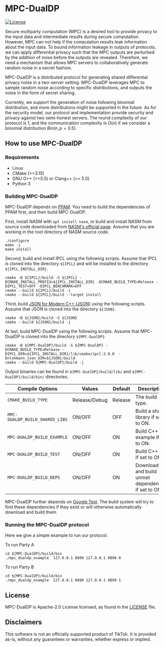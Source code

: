 # MPC-DualDP
[![License](https://img.shields.io/badge/license-Apache%202-blue.svg)](LICENSE)

Secure multiparty computation (MPC) is a desired tool to provide privacy to the input data and intermediate results during secure computation. However, MPC can not help if the computation results leak information about the input data. To bound information leakage in outputs of protocols, we can apply differential privacy such that the MPC outputs are perturbed by the addition of noise before the outputs are revealed. Therefore, we need a mechanism that allows MPC servers to collaboratively generate random noise in a secret fashion.

MPC-DualDP is a distributed protocol for generating shared differential privacy noise in a two-server setting. MPC-DualDP leverages MPC to sample random noise according to specific distributions, and outputs the noise in the form of secret sharing.

Currently, we support the generation of noise following binomial distribution, and more distributions might be supported in the future. As for the security model, our protocol and implementation provide security and privacy against two semi-honest servers. The round complexity of our protocol is 1, and the communication complexity is $O(n)$ if we consider a binomial distribution $Bin(n,p = 0.5)$.

## How to use MPC-DualDP

### Requirements

- Linux
- CMake (>=3.15)
- GNU G++ (>=5.5) or Clang++ (>= 5.0)
- Python 3

### Building MPC-DualDP

MPC-DualDP depends on [PPAM](../ppam/README.md). You need to build the dependencies of PPAM first, and then build MPC-DualDP.

First, install NASM with `apt install nasm`, or build and install NASM from source code downloaded from [NASM's official page](https://www.nasm.us/). Assume that you are working in the root directory of NASM source code.
```shell
./configure
make -j
make install
```

Second, build and install IPCL using the following scripts.
Assume that IPCL is cloned into the directory `${IPCL}` and will be installed to the directory `${IPCL_INSTALL_DIR}`.
```shell
cmake -B ${IPCL}/build -S ${IPCL} -DCMAKE_INSTALL_PREFIX=${IPCL_INSTALL_DIR} -DCMAKE_BUILD_TYPE=Release -DIPCL_TEST=OFF -DIPCL_BENCHMARK=OFF
cmake --build ${IPCL}/build -j
cmake --build ${IPCL}/build --target install
```

Third, build [JSON for Modern C++ (JSON)](https://github.com/nlohmann/json) using the following scripts.
Assume that JSON is cloned into the directory `${JSON}`.
```shell
cmake -B ${JSON}/build -S ${JSON}
cmake --build ${JSON}/build -j
```

At last, build MPC-DualDP using the following scripts.
Assume that MPC-DualDP is cloned into the directory `${MPC-DualDP}`.
```shell
cmake -B ${MPC-DualDP}/build -S ${MPC-DualDP} -DCMAKE_BUILD_TYPE=Release -DIPCL_DIR=${IPCL_INSTALL_DIR}/lib/cmake/ipcl-2.0.0  -Dnlohmann_json_DIR=${JSON}/build
cmake --build ${MPC-DualDP}/build -j
```

Output binaries can be found in `${MPC-DualDP}/build/lib/` and `${MPC-DualDP}/build/bin/` directories.

| Compile Options                | Values        | Default | Description                                         |
|--------------------------------|---------------|---------|-----------------------------------------------------|
| `CMAKE_BUILD_TYPE`             | Release/Debug | Release | The build type.                                     |
| `MPC-DUALDP_BUILD_SHARED_LIBS` | ON/OFF        | OFF     | Build a shared library if set to ON.                |
| `MPC-DUALDP_BUILD_EXAMPLE`     | ON/OFF        | ON      | Build C++ example if set to ON.                     |
| `MPC-DUALDP_BUILD_TEST`        | ON/OFF        | ON      | Build C++ test if set to ON.                        |
| `MPC-DUALDP_BUILD_DEPS`        | ON/OFF        | ON      | Download and build unmet dependencies if set to ON. |

MPC-DualDP further depends on [Google Test](https://github.com/google/googletest).
The build system will try to find these dependencies if they exist or will otherwise automatically download and build them.

### Running the MPC-DualDP protocol

Here we give a simple example to run our protocol.

To run Party A
```shell
cd ${MPC-DualDP}/build/bin
./mpc_dualdp_example  127.0.0.1 8899 127.0.0.1 8890 0
```

To run Party B
```shell
cd ${MPC-DualDP}/build/bin
./mpc_dualdp_example  127.0.0.1 8890 127.0.0.1 8899 1
```

## License

MPC-DualDP is Apache-2.0 License licensed, as found in the [LICENSE](../LICENSE) file.

## Disclaimers

This software is not an officially supported product of TikTok. It is provided as-is, without any guarantees or warranties, whether express or implied.
